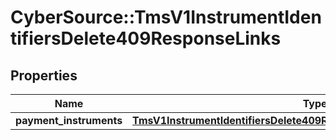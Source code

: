 # CyberSource::TmsV1InstrumentIdentifiersDelete409ResponseLinks

## Properties
Name | Type | Description | Notes
------------ | ------------- | ------------- | -------------
**payment_instruments** | [**TmsV1InstrumentIdentifiersDelete409ResponseLinksPaymentInstruments**](TmsV1InstrumentIdentifiersDelete409ResponseLinksPaymentInstruments.md) |  | [optional] 



